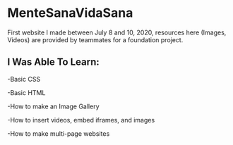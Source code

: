 # MenteSanaVidaSana
First website I made between July 8 and 10, 2020, resources here (Images, Videos) are provided by teammates for a foundation project.
## I Was Able To Learn:

-Basic CSS




-Basic HTML




-How to make an Image Gallery




-How to insert videos, embed iframes, and images




-How to make multi-page websites
